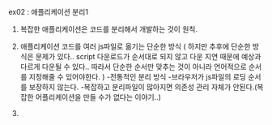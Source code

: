 ex02 : 애플리케이션 분리1

1. 복잡한 애플리케이션은 코드를 분리해서 개발하는 것이 원칙.
2. 애플리케이션 코드를 여러 js파일로 옮기는 단순한 방식 ( 하지만 추후에 단순한 방식은 문제가 있다.. script  다운로드가 순서대로 되지 않고 다운 지연 때문에 예상과 다르게 다운될 수 있다.. 따라서 단순한 순서만 맞추는 것이 아니라 언어적으로 순서를 지정해줄 수 있어야한다. )
    -전통적인 분리 방식
    -브라우저가 js파일의 로딩 순서를 보장하지 않는다.
    -복잡하고 분리파일이 많아지면 의존성 관리 자체가 안된다.(복잡한 어플리케이션을 만들 수가 없다는 이야기..)
    
3. 